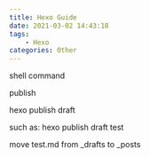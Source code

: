 ```yaml
---
title: Hexo Guide
date: 2021-03-02 14:43:18
tags:
    - Hexo
categories: Other
---
```


shell command 

publish

hexo publish draft <fileName>

such as: hexo publish draft test

move test.md from _drafts to _posts